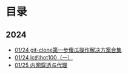 # 目录
## 2024
- [01/24 git-clone第一步傻瓜操作解决方案合集](./2024/01/23/git-clone第一步傻瓜操作解决方案合集.md)
- [01/24 lc的hot100（一）](./2024/01/24/lc的hot100（一）.md)
- [01/25 内网穿透与代理](./2024/01/25/内网穿透与代理.md)